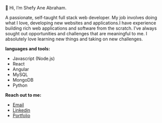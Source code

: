 👋 Hi, I’m Shefy Ane Abraham.

A passionate, self-taught full stack web developer. My job involves doing what I love, developing new websites and applications.I have experience building rich web applications and software from the scratch. I’ve always sought out opportunities and challenges that are meaningful to me. I absolutely love learning new things and taking on new challenges. 

**languages and tools:**  
- Javascript (Node.js)
- React
- Angular
- MySQL
- MongoDB
- Python

**Reach out to me:**  
- [Email](mailto:shefyaneabraham@gmail.com)
- [Linkedin](https://www.linkedin.com/in/shefyaneabraham/)
- [Portfolio](https://shefyaneabraham.github.io/)

<!---
shefyaneabraham/shefyaneabraham is a ✨ special ✨ repository because its `README.md` (this file) appears on your GitHub profile.
You can click the Preview link to take a look at your changes.
--->
